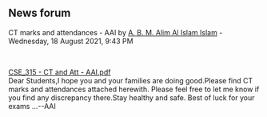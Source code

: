 <h2>News forum</h2><a href="https://moodle.cse.buet.ac.bd/user/view.php?id=34&course=569"></a>
CT marks and attendances - AAI
by <a href="https://moodle.cse.buet.ac.bd/user/view.php?id=34&course=569">A. B. M. Alim Al Islam Islam</a> - Wednesday, 18 August 2021, 9:43 PM


 

<a href="file%5CCSE_315%20-%20CT%20and%20Att%20-%20AAI.pdf"></a> <a href="file%5CCSE_315%20-%20CT%20and%20Att%20-%20AAI.pdf">CSE_315 - CT and Att - AAI.pdf</a><br />
Dear Students,I hope you and your families are doing good.Please find CT marks and attendances attached herewith. Please feel free to let me know if you find any discrepancy there.Stay healthy and safe. Best of luck for your exams ...--AAI






